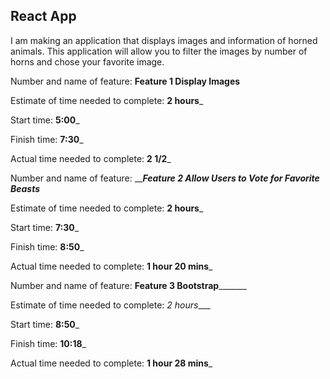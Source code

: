 ## React App

I am making an application that displays images and information of horned animals. This application will allow you to filter the images by number of horns and chose your favorite image.

Number and name of feature: ____Feature 1 Display Images____

Estimate of time needed to complete: __2 hours___

Start time: __5:00___

Finish time: __7:30___

Actual time needed to complete: __2 1/2___

Number and name of feature: _____Feature 2 Allow Users to Vote for Favorite Beasts___

Estimate of time needed to complete: __2 hours___

Start time: __7:30___

Finish time: __8:50___

Actual time needed to complete: __1 hour 20 mins___


Number and name of feature: __Feature 3 Bootstrap_________

Estimate of time needed to complete: _2 hours____

Start time: __8:50___

Finish time: __10:18___

Actual time needed to complete: __1 hour 28 mins___
